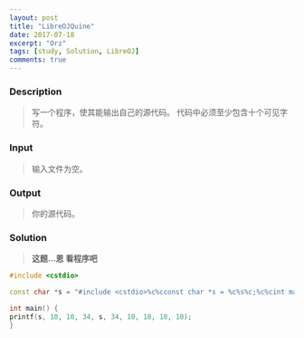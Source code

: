 ```yaml
---
layout: post
title: "LibreOJQuine"
date: 2017-07-18
excerpt: "Orz"
tags: [study, Solution, LibreOJ]
comments: true
---
```


### Description

>写一个程序，使其能输出自己的源代码。
代码中必须至少包含十个可见字符。

### Input

>输入文件为空。

### Output

>你的源代码。

### Solution

>**这题...恩 看程序吧**

```cpp
#include <cstdio>

const char *s = "#include <cstdio>%c%cconst char *s = %c%s%c;%c%cint main() {%cprintf(s, 10, 10, 34, s, 34, 10, 10, 10, 10);%c}";

int main() {
printf(s, 10, 10, 34, s, 34, 10, 10, 10, 10);
}
```
